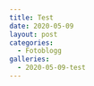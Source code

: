 ```yaml
---
title: Test
date: 2020-05-09
layout: post
categories:
  - Fotoblogg
galleries:
  - 2020-05-09-test
---
```

